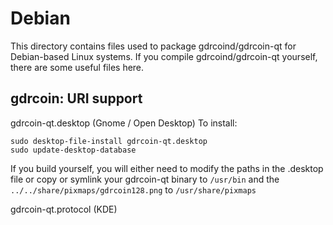 
Debian
====================
This directory contains files used to package gdrcoind/gdrcoin-qt
for Debian-based Linux systems. If you compile gdrcoind/gdrcoin-qt yourself, there are some useful files here.

## gdrcoin: URI support ##


gdrcoin-qt.desktop  (Gnome / Open Desktop)
To install:

	sudo desktop-file-install gdrcoin-qt.desktop
	sudo update-desktop-database

If you build yourself, you will either need to modify the paths in
the .desktop file or copy or symlink your gdrcoin-qt binary to `/usr/bin`
and the `../../share/pixmaps/gdrcoin128.png` to `/usr/share/pixmaps`

gdrcoin-qt.protocol (KDE)

